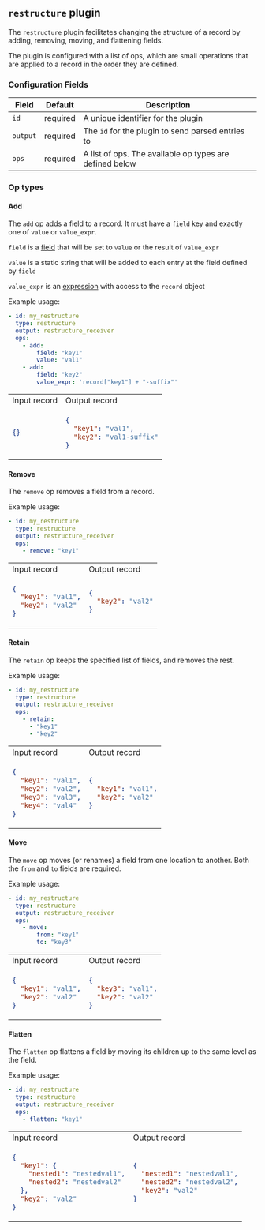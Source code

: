 ## `restructure` plugin

The `restructure` plugin facilitates changing the structure of a record by adding, removing, moving, and flattening fields.

The plugin is configured with a list of ops, which are small operations that are applied to a record in the order
they are defined.

### Configuration Fields

| Field    | Default  | Description                                                  |
| ---      | ---      | ---                                                          |
| `id`     | required | A unique identifier for the plugin                           |
| `output` | required | The `id` for the plugin to send parsed entries to            |
| `ops`    | required | A list of ops. The available op types are defined below |

### Op types

#### Add

The `add` op adds a field to a record. It must have a `field` key and exactly one of `value` or `value_expr`.

`field` is a [field](/field.md) that will be set to `value` or the result of `value_expr`

`value` is a static string that will be added to each entry at the field defined by `field`

`value_expr` is an [expression](/expression.md) with access to the `record` object

Example usage:
```yaml
- id: my_restructure
  type: restructure
  output: restructure_receiver
  ops:
    - add:
        field: "key1"
        value: "val1"
    - add:
        field: "key2"
        value_expr: 'record["key1"] + "-suffix"'
```

<table>
<tr><td> Input record </td> <td> Output record </td></tr>
<tr>
<td>

```json
{}
```

</td>
<td>

```json
{
  "key1": "val1",
  "key2": "val1-suffix"
}
```

</td>
</tr>
</table>

#### Remove

The `remove` op removes a field from a record.

Example usage:
```yaml
- id: my_restructure
  type: restructure
  output: restructure_receiver
  ops:
    - remove: "key1"
```

<table>
<tr><td> Input record </td> <td> Output record </td></tr>
<tr>
<td>

```json
{
  "key1": "val1",
  "key2": "val2"
}
```

</td>
<td>

```json
{
  "key2": "val2"
}
```

</td>
</tr>
</table>

#### Retain

The `retain` op keeps the specified list of fields, and removes the rest.

Example usage:
```yaml
- id: my_restructure
  type: restructure
  output: restructure_receiver
  ops:
    - retain:
      - "key1"
      - "key2"
```

<table>
<tr><td> Input record </td> <td> Output record </td></tr>
<tr>
<td>

```json
{
  "key1": "val1",
  "key2": "val2",
  "key3": "val3",
  "key4": "val4"
}
```

</td>
<td>

```json
{
  "key1": "val1",
  "key2": "val2"
}
```

</td>
</tr>
</table>

#### Move

The `move` op moves (or renames) a field from one location to another. Both the `from` and `to` fields are required.

Example usage:
```yaml
- id: my_restructure
  type: restructure
  output: restructure_receiver
  ops:
    - move:
        from: "key1"
        to: "key3"
```

<table>
<tr><td> Input record </td> <td> Output record </td></tr>
<tr>
<td>

```json
{
  "key1": "val1",
  "key2": "val2"
}
```

</td>
<td>

```json
{
  "key3": "val1",
  "key2": "val2"
}
```

</td>
</tr>
</table>

#### Flatten

The `flatten` op flattens a field by moving its children up to the same level as the field.

Example usage:
```yaml
- id: my_restructure
  type: restructure
  output: restructure_receiver
  ops:
    - flatten: "key1"
```

<table>
<tr><td> Input record </td> <td> Output record </td></tr>
<tr>
<td>

```json
{
  "key1": {
    "nested1": "nestedval1",
    "nested2": "nestedval2"
  },
  "key2": "val2"
}
```

</td>
<td>

```json
{
  "nested1": "nestedval1",
  "nested2": "nestedval2",
  "key2": "val2"
}
```

</td>
</tr>
</table>
